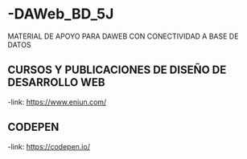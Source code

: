 # -DAWeb_BD_5J
MATERIAL DE APOYO PARA DAWEB CON CONECTIVIDAD A BASE DE DATOS

## CURSOS Y PUBLICACIONES DE DISEÑO DE DESARROLLO WEB
-link: https://www.eniun.com/
## CODEPEN 
-link: https://codepen.io/
